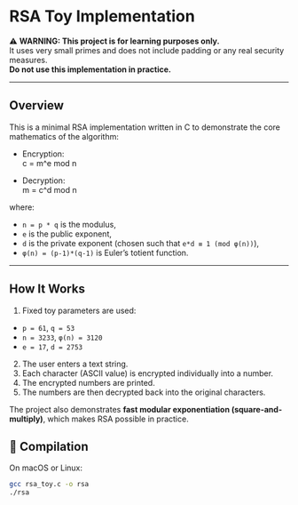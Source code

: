 # RSA Toy Implementation

⚠️ **WARNING: This project is for learning purposes only.**  
It uses very small primes and does not include padding or any real security measures.  
**Do not use this implementation in practice.**

---

## Overview
This is a minimal RSA implementation written in C to demonstrate the core mathematics of the algorithm:

- Encryption:  
c = m^e mod n

- Decryption:  
m = c^d mod n


where:
- `n = p * q` is the modulus,
- `e` is the public exponent,
- `d` is the private exponent (chosen such that `e*d ≡ 1 (mod φ(n))`),
- `φ(n) = (p-1)*(q-1)` is Euler’s totient function.

---

## How It Works
1. Fixed toy parameters are used:  
 - `p = 61`, `q = 53`  
 - `n = 3233`, `φ(n) = 3120`  
 - `e = 17`, `d = 2753`  

2. The user enters a text string.  
3. Each character (ASCII value) is encrypted individually into a number.  
4. The encrypted numbers are printed.  
5. The numbers are then decrypted back into the original characters.  

The project also demonstrates **fast modular exponentiation (square-and-multiply)**, which makes RSA possible in practice.


## 🔧 Compilation

On macOS or Linux:
```bash
gcc rsa_toy.c -o rsa
./rsa
```

